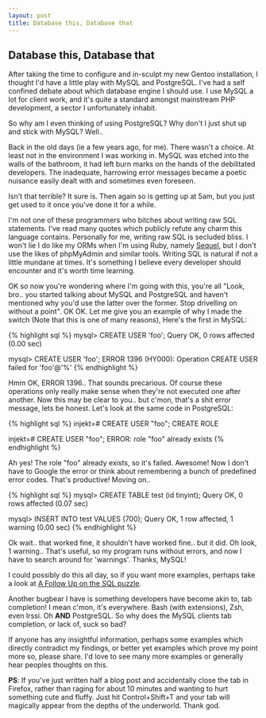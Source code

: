 ```yaml
---
layout: post
title: Database this, Database that
---
```


## Database this, Database that

After taking the time to configure and in-sculpt my new Gentoo installation, I thought I'd have a little play with MySQL and PostgreSQL. I've had a self confined debate about which database engine I should use. I use MySQL a lot for client work, and it's quite a standard amongst mainstream PHP development, a sector I unfortunately inhabit.

So why am I even thinking of using PostgreSQL? Why don't I just shut up and stick with MySQL? Well..

Back in the old days (ie a few years ago, for me). There wasn't a choice. At least not in the environment I was working in. MySQL was etched into the walls of the bathroom, it had left burn marks on the hands of the debilitated developers. The inadequate, harrowing error messages became a poetic nuisance easily dealt with and sometimes even foreseen.

Isn't that terrible? It sure is. Then again so is getting up at 5am, but you just get used to it once you've done it for a while.

I'm not one of these programmers who bitches about writing raw SQL statements. I've read many quotes which publicly refute any charm this language contains. Personally for me, writing raw SQL is secluded bliss. I won't lie I do like my ORMs when I'm using Ruby, namely [Sequel](http://sequel.rubyforge.org/), but I don't use the likes of phpMyAdmin and similar tools. Writing SQL is natural if not a little mundane at times. It's something I believe every developer should encounter and it's worth time learning.

OK so now you're wondering where I'm going with this, you're all "Look, bro.. you started talking about MySQL and PostgreSQL and haven't mentioned why you'd use the latter over the former. Stop drivelling on without a point". OK OK. Let me give you an example of why I made the switch (Note that this is one of many reasons), Here's the first in MySQL:

{% highlight sql %}
mysql> CREATE USER 'foo';
Query OK, 0 rows affected (0.00 sec)

mysql> CREATE USER 'foo';
ERROR 1396 (HY000): Operation CREATE USER failed for 'foo'@'%'
{% endhighlight %}

Hmm OK, ERROR 1396.. That sounds precarious. Of course these operations only really make sense when they're not executed one after another. Now this may be clear to you.. but c'mon, that's a shit error message, lets be honest. Let's look at the same code in PostgreSQL:

{% highlight sql %}
injekt=# CREATE USER "foo";
CREATE ROLE

injekt=# CREATE USER "foo";
ERROR:  role "foo" already exists
{% endhighlight %}

Ah yes! The role "foo" already exists, so it's failed. Awesome! Now I don't have to Google the error or think about remembering a bunch of predefined error codes. That's productive! Moving on..

{% highlight sql %}
mysql> CREATE TABLE test (id tinyint);
Query OK, 0 rows affected (0.07 sec)

mysql> INSERT INTO test VALUES (700);
Query OK, 1 row affected, 1 warning (0.00 sec)
{% endhighlight %}

Ok wait.. that worked fine, it shouldn't have worked fine.. but it did. Oh look, 1 warning.. That's useful, so my program runs without errors, and now I have to search around for 'warnings'. Thanks, MySQL!

I could possibly do this all day, so if you want more examples, perhaps take a look at [A Follow Up on the SQL puzzle](http://www.joinfu.com/2010/03/a-follow-up-on-the-sql-puzzle/).

Another bugbear I have is something developers have become akin to, tab completion! I mean c'mon, it's everywhere. Bash (with extensions), Zsh, even Irssi. Oh **AND** PostgreSQL. So why does the MySQL clients tab completion, or lack of, suck so bad?

If anyone has any insightful information, perhaps some examples which directly contradict my findings, or better yet examples which prove my point more so, please share. I'd love to see many more examples or generally hear peoples thoughts on this.

**PS**: If you've just written half a blog post and accidentally close the tab in Firefox, rather than raging for about 10 minutes and wanting to hurt something cute and fluffy. Just hit Control+Shift+T and your tab will magically appear from the depths of the underworld. Thank god.
